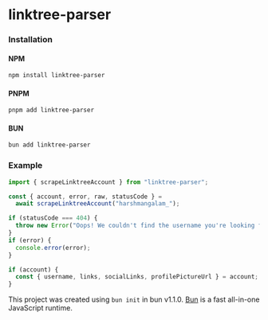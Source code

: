 # linktree-parser

### Installation

#### NPM

```bash
npm install linktree-parser
```

#### PNPM

```bash
pnpm add linktree-parser
```

#### BUN

```bash
bun add linktree-parser
```

### Example

```ts
import { scrapeLinktreeAccount } from "linktree-parser";

const { account, error, raw, statusCode } =
  await scrapeLinktreeAccount("harshmangalam_");

if (statusCode === 404) {
  throw new Error("Oops! We couldn't find the username you're looking for");
}
if (error) {
  console.error(error);
}

if (account) {
  const { username, links, socialLinks, profilePictureUrl } = account;
}
```

This project was created using `bun init` in bun v1.1.0. [Bun](https://bun.sh) is a fast all-in-one JavaScript runtime.
